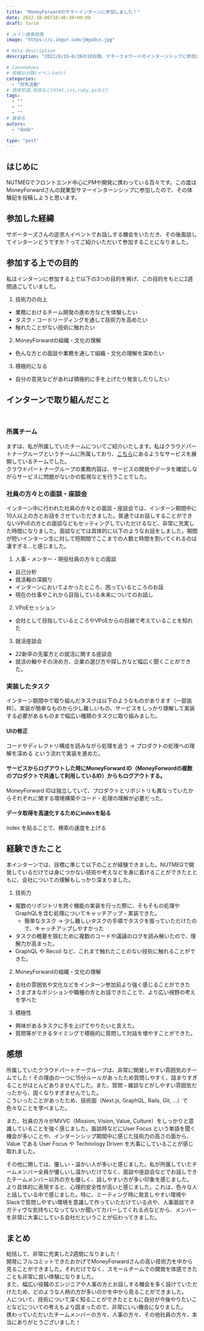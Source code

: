 ```yaml
---
title: "MoneyForwardのサマーインターンに参加しました！"
date: 2022-10-06T18:46:30+09:00
draft: farse

# メイン画像画像
image: "https://i.imgur.com/jWguOcx.jpg"

# meta description
description: "2022/8/15~8/26の10日間、マネーフォワードのインターンシップに参加しました。"

# taxonomies
# 投稿の分類(イベントetc)
categories:
  - "対外活動"
# 使用言語,技術など(html,css,ruby,goなど)
tags:
  - ""
  - ""
  - ""
# 著者名
autors:
  - "dodo"

type: "post"
---
```

## はじめに
NUTMEGでフロントエンド中心にPMや開発に携わっている百々です。この度はMoneyForwardさんの就業型サマーインターンシップに参加したので、その体験記を投稿しようと思います。

## 参加した経緯
サポーターズさんの逆求人イベントでお話しする機会をいただき、その後面談してインターンどうですか？ってご紹介いただいて参加することになりました。

## 参加する上での目的
私はインターンに参加する上で以下の3つの目的を掲げ、この目的をもとに2週間過ごしていました。
1. 技術力の向上
  - 業務におけるチーム開発の進め方などを体験したい
  - タスク・コードリーディングを通して技術力を高めたい
  - 触れたことがない技術に触れたい
2. MoneyForwardの組織・文化の理解
  - 色んな方との面談や業務を通して組織・文化の理解を深めたい
3. 積極的になる
  - 自分の意見などがあれば積極的に手を上げたり発言したりしたい

## インターンで取り組んだこと 
<br>

### 所属チーム
まずは、私が所属していたチームについてご紹介いたします。私はクラウドパートナーグループというチームに所属しており、[こちら](https://biz.moneyforward.com/support/partner/faq/f0002.html)にあるようなサービスを展開しているチームでした。  
クラウドパートナーグループの業務内容は、サービスの開発やデータを確認しながらサービスに問題がないかの監視などを行うことでした。

### 社員の方々との面談・座談会
インターン中に行われた社員の方々との面談・座談会では、インターン期間中に10人以上の方とお話をさせていただきました。普通ではお話しすることができないVPoEの方との面談などもセッティングしていただけるなど、非常に充実した時間になりました。面談などでは具体的に以下のようなお話をしました。期間が短いインターン生に対して短期間でここまでの人数と時間を割いてくれるのは凄すぎる...と感じました。

1. 人事・メンター・現役社員の方々との面談
  - 自己分析
  - 就活軸の深掘り
  - インターンにおいてよかったところ、困っているところのお話
  - 現在の仕事やこれから目指している未来についてのお話し
2. VPoEセッション
  - 会社として目指しているところやVPoEからの目線で考えていることを知れた
3. 就活座談会
  - 22新卒の先輩方との就活に関する座談会
  - 就活の軸やその決め方、企業の選び方や探し方など幅広く聞くことができた。

### 実装したタスク
インターン期間中で取り組んだタスクは以下のようなものがあります（一部抜粋）。実装が簡単なものから少し難しいもの、サービスをしっかり理解して実装する必要があるものまで幅広い種類のタスクに取り組みました。

#### UIの修正
コードやディレクトリ構成を読みながら処理を追う → プロダクトの処理への理解を深める という流れで実装を進めた。  

#### サービスからログアウトした時にMoneyForward ID（MoneyForwordの複数のプロダクトで共通して利用しているID）からもログアウトする。
MoneyForward IDは独立していて、プロダクトとリポジトリも異なっていたからそれぞれに関する環境構築やコード・処理の理解が必要だった。

#### データ取得を高速化するためにindexを貼る
index を貼ることで、検索の速度を上げる

## 経験できたこと
本インターンでは、目標に準じて以下のことが経験できました。NUTMEGで開発しているだけでは身につかない技術や考えなどを身に着けることができたとともに、会社についての理解もしっかり深まりました。
1. 技術力
- 複数のリポジトリを跨ぐ機能の実装を行った際に、そもそもの処理やGraphQLを含む処理についてキャッチアップ・実装できた。
  - 簡単なタスク → 少し難しいタスクの手順でタスクを振っていただけたので、キャッチアップしやすかった
- タスクの概要を掴むために複数のコードや議論のログを読み解いたので、理解力が高まった。
- GraphQL や Recoil など、これまで触れたことのない技術に触れることができた。
2. MoneyForwardの組織・文化の理解
- 会社の雰囲気や文化などをインターン参加前より強く感じることができた
- さまざまなポジションや職種の方とお話できたことで、より広い視野の考えを学べた
3. 積極性
- 興味があるタスクに手を上げてやりたいと言えた。
- 質問等ができるタイミングで積極的に質問して対話を増やすことができた。


## 感想
所属していたクラウドパートナーグループは、非常に開発しやすい雰囲気のチームでした！その理由の一つに15分ルールがあったため質問しやすく、詰まりすぎることがほとんどありませんでした。また、質問・雑談などがしやすい雰囲気だったから、固くなりすぎませんでした。  
こういったことがあったため、技術面（Next.js, GraphQL, Rails, Git, …）で色々なことを学べました。  

また、社員の方々がMVVC（Mission, Vision, Value, Culture）をしっかりと意識していることを強く感じました。面談時などにUser Focus という単語を聞く機会が多いことや、インターンシップ期間中に感じた技術力の高さの面から、Value である User Focus や Technology Driven を大事にしていることが感じ取れました。  

その他に関しては、優しい・温かい人が多いと感じました。私が所属していたチームメンバー全員が優しいし温かいだけでなく、面談や座談会などでお話しできたチームメンバー以外の方も優しく、話しやすい方が多い印象を感じました。  
より具体的に表現すると、心理的安全性が高いと感じました。これは、色々な人と話している中で感じました。特に、ミーティング時に発言しやすい環境やSlackで質問しやすい環境を意識して作っていただけている点や、人事面談でネガティヴな気持ちになってないか聞いてカバーしてくれる点などから、メンバーを非常に大事にしている会社だということが伝わってきました。

## まとめ
総括して、非常に充実した2週間になりました！  
開発にフルコミットできたおかげでMoneyForwardさんの高い技術力を中から見ることができました。それだけでなく、スモールチームでの開発を体感できたことも非常に良い体験になりました。  
また、幅広い役職のエンジニアや人事の方とお話しする機会を多く設けていただけたため、どのような人柄の方が多いのかを中から見ることができました。  
人について、技術について深く知ることができたとともに自分が今後やりたいことなどについての考えもより固まったので、非常にいい機会になりました。  
携わっていただいたチームメンバーの方々、人事の方々、その他社員の方々、本当にありがとうございました！